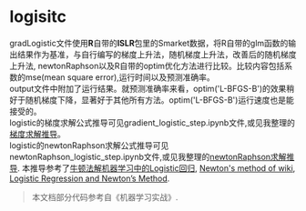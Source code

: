 # logisitc
gradLogistic文件使用**R**自带的**ISLR**包里的Smarket数据，将R自带的glm函数的输出结果作为基准，与自行编写的梯度上升法，随机梯度上升法，改善后的随机梯度上升法, newtonRaphson以及R自带的optim优化方法进行比较。比较内容包括系数的mse(mean square error),运行时间以及预测准确率。    
output文件中附加了运行结果。就预测准确率来看，optim('L-BFGS-B')的效果稍好于随机梯度下降，显著好于其他所有方法。optim('L-BFGS-B')运行速度也是能接受的。   
logistic的梯度求解公式推导可见gradient_logistic_step.ipynb文件,或见我整理的[梯度求解推导](http://nbviewer.jupyter.org/github/ChenShicong/logisitc/blob/master/gradient_logisitc_step.ipynb)。   
logistic的newtonRaphson求解公式推导可见newtonRaphson_logistic_step.ipynb文件,或见我整理的[newtonRaphson求解推导](http://nbviewer.jupyter.org/github/ChenShicong/logisitc/blob/master/newtonRaphson_logisitc_step.ipynb). 本推导参考了[牛顿法解机器学习中的Logistic回归](https://blog.csdn.net/baimafujinji/article/details/51179381), [Newton's method of wiki](https://en.wikipedia.org/wiki/Newton%27s_method), [Logistic Regression and Newton’s Method](https://www.stat.cmu.edu/~cshalizi/350/lectures/26/lecture-26.pdf).
> 本文档部分代码参考自《机器学习实战》.


